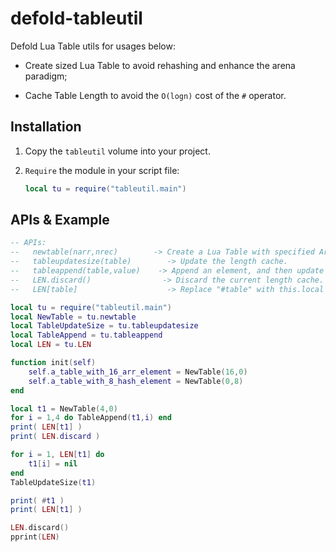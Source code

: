 # defold-tableutil

Defold Lua Table utils for usages below:

- Create sized Lua Table to avoid rehashing and enhance the arena paradigm;

- Cache Table Length to avoid the `O(logn)` cost of the `#` operator.

## Installation

1. Copy the `tableutil` volume into your project.

2. `Require` the module in your script file:
   
   ```lua
   local tu = require("tableutil.main")
   ```

## APIs & Example

```lua
-- APIs:
--   newtable(narr,nrec)        -> Create a Lua Table with specified ArrayPart size and HashPart size.
--   tableupdatesize(table)        -> Update the length cache.
--   tableappend(table,value)    -> Append an element, and then update the length cache.
--   LEN.discard()                -> Discard the current length cache.
--   LEN[table]                    -> Replace "#table" with this.local NewTable = newtable.newtable

local tu = require("tableutil.main")
local NewTable = tu.newtable
local TableUpdateSize = tu.tableupdatesize
local TableAppend = tu.tableappend
local LEN = tu.LEN

function init(self)
    self.a_table_with_16_arr_element = NewTable(16,0)
    self.a_table_with_8_hash_element = NewTable(0,8)
end

local t1 = NewTable(4,0)
for i = 1,4 do TableAppend(t1,i) end
print( LEN[t1] )
print( LEN.discard )

for i = 1, LEN[t1] do
	t1[i] = nil
end
TableUpdateSize(t1)

print( #t1 )
print( LEN[t1] )

LEN.discard()
pprint(LEN)
```
